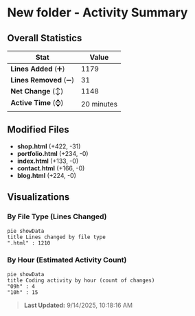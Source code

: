 # New folder - Activity Summary 

## Overall Statistics

| Stat                   | Value                                                             |
| ---------------------- | ----------------------------------------------------------------- |
| **Lines Added** (➕)   | 1179                                          |
| **Lines Removed** (➖) | 31                                        |
| **Net Change** (↕)    | 1148                |
| **Active Time** (⌚)   | 20 minutes |


## Modified Files
- **shop.html** (+422, -31)
- **portfolio.html** (+234, -0)
- **index.html** (+133, -0)
- **contact.html** (+166, -0)
- **blog.html** (+224, -0)

## Visualizations

### By File Type (Lines Changed)

```mermaid
pie showData
title Lines changed by file type
".html" : 1210
```

### By Hour (Estimated Activity Count)

```mermaid
pie showData
title Coding activity by hour (count of changes)
"09h" : 4
"10h" : 15
```


> **Last Updated:** 9/14/2025, 10:18:16 AM